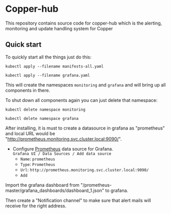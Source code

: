 # Copper-hub

This repository contains source code for copper-hub which is the alerting, monitoring and update handling system for Copper

## Quick start

To quickly start all the things just do this:

``` 
kubectl apply --filename manifests-all.yaml

kubectl apply --filename grafana.yaml
``` 

This will create the namespaces `monitoring` and `grafana` and will bring up all components in there.

To shut down all components again you can just delete that namespace:

``` 
kubectl delete namespace monitoring

kubectl delete namespace grafana
``` 

After installing, it is must to create a datasource in grafana as "prometheus" and local URL would be "http://prometheus.monitoring.svc.cluster.local:9090/".

- Configure [Prometheus](https://grafana.net/plugins/prometheus) data source for Grafana.<br/>
`Grafana UI / Data Sources / Add data source`
  - `Name`: `prometheus`
  - `Type`: `Prometheus`
  - `Url`: `http://prometheus.monitoring.svc.cluster.local:9090/`
  - `Add`

Import the grafana dashboard from "/prometheus-master/grafana_dashboards/dashboard_1.json" to grafana.

Then create a "Notification channel" to make sure that alert mails will receive for the right address.